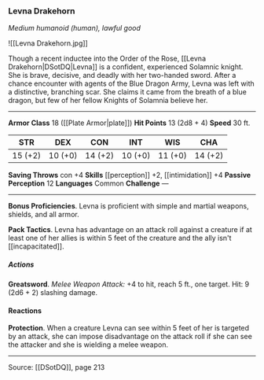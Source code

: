 ### Levna Drakehorn
_Medium humanoid (human), lawful good_

![[Levna Drakehorn.jpg]]

Though a recent inductee into the Order of the Rose, [[Levna Drakehorn|DSotDQ|Levna]] is a confident, experienced Solamnic knight. She is brave, decisive, and deadly with her two-handed sword. After a chance encounter with agents of the Blue Dragon Army, Levna was left with a distinctive, branching scar. She claims it came from the breath of a blue dragon, but few of her fellow Knights of Solamnia believe her.



---

**Armor Class** 18 ([[Plate Armor|plate]])
**Hit Points** 13 (2d8 + 4)
**Speed** 30 ft.

| STR     | DEX     | CON     | INT     | WIS     | CHA     |
|---------|---------|---------|---------|---------|---------|
| 15 (+2) | 10 (+0) | 14 (+2) | 10 (+0) | 11 (+0) | 14 (+2) |

**Saving Throws** con +4
**Skills** [[perception]] +2, [[intimidation]] +4
**Passive Perception** 12
**Languages** Common
**Challenge** —

---

**Bonus Proficiencies**. Levna is proficient with simple and martial weapons, shields, and all armor.

**Pack Tactics**. Levna has advantage on an attack roll against a creature if at least one of her allies is within 5 feet of the creature and the ally isn't [[incapacitated]].

##### Actions
**Greatsword**. _Melee Weapon Attack:_ +4 to hit, reach 5 ft., one target. Hit: 9 (2d6 + 2) slashing damage.

#### Reactions
**Protection**. When a creature Levna can see within 5 feet of her is targeted by an attack, she can impose disadvantage on the attack roll if she can see the attacker and she is wielding a melee weapon.


---

Source: [[DSotDQ]], page 213